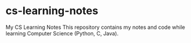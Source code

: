 # cs-learning-notes
My CS Learning Notes This repository contains my notes and code while learning Computer Science (Python, C, Java).
